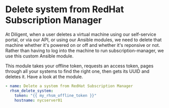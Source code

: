 Delete system from RedHat Subscription Manager
=============================

At Diligent, when a user deletes a virtual machine using our self-service portal, or via our API, or using our Ansible
modules, we need to delete that machine whether it's powered on or off and whether it's reponsive or not.  Rather than
having to log into the machine to run subscription-manager, we use this custom Ansible module.

This module takes your offline token, requests an access token, pages through all your systems to find the right one,
then gets its UUID and deletes it. Have a look at the module.  


```yaml  
- name: Delete a system from RedHat Subscription Manager
  rhsm_delete_system:
    token: "{{ my_rhsm_offline_token }}"
    hostname: nycserver01
```

